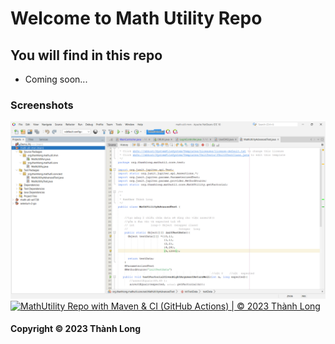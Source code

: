 # Welcome to Math Utility Repo

## You will find in this repo

* Coming soon...
### Screenshots 
![DDT with JUnit](https://github.com/longhnt1012/math-util-mvn/blob/main/screenshots/DDT%20TestScript.png)
[![MathUtility Repo with Maven & CI (GitHub Actions) | © 2023 Thành Long](https://github.com/longhnt1012/math-util-mvn/actions/workflows/math-util-ci.yml/badge.svg)](https://github.com/longhnt1012/math-util-mvn/actions/workflows/math-util-ci.yml)
#### Copyright &#169; 2023 Thành Long